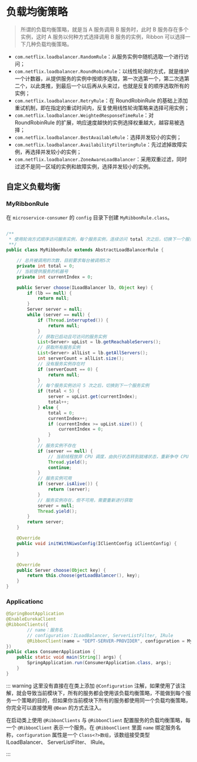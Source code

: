 # 负载均衡策略

> 所谓的负载均衡策略，就是当 A 服务调用 B 服务时，此时 B 服务存在多个实例，这时 A 服务以何种方式选择调用 B 服务的实例，Ribbon 可以选择一下几种负载均衡策略。

* `com.netflix.loadbalancer.RandomRule`：从服务实例中随机选取一个进行访问；
* `com.netflix.loadbalancer.RoundRobinRule`：以线性轮询的方式，就是维护一个计数器，从提供服务的实例中按顺序选取，第一次选第一个，第二次选第二个，以此类推，到最后一个以后再从头来过，也就是反复的顺序选取所有的实例；
* `com.netflix.loadbalancer.RetryRule`：在 RoundRobinRule 的基础上添加重试机制，即在指定的重试时间内，反复使用线性轮询策略来选择可用实例；
* `com.netflix.loadbalancer.WeightedResponseTimeRule`：对 RoundRobinRule 的扩展，响应速度越快的实例选择权重越大，越容易被选择；
* `com.netflix.loadbalancer.BestAvailableRule`：选择并发较小的实例；
* `com.netflix.loadbalancer.AvailabilityFilteringRule`：先过滤掉故障实例，再选择并发较小的实例；
* `com.netflix.loadbalancer.ZoneAwareLoadBalancer`：采用双重过滤，同时过滤不是同一区域的实例和故障实例，选择并发较小的实例。

## 自定义负载均衡

### MyRibbonRule

在 `microservice-consumer` 的 `config` 目录下创建 `MyRibbonRule.class`。

``` java

/**
 * 使用轮询方式顺序访问服务实例，每个服务实例，连续访问 total 次之后，切换下一个服务实例
 **/
public class MyRibbonRule extends AbstractLoadBalancerRule {

    // 总共被调用的次数，目前要求每台被调用5次
    private int total = 0;
    // 当前提供服务的机器号
    private int currentIndex = 0;

    public Server choose(ILoadBalancer lb, Object key) {
        if (lb == null) {
            return null;
        }
        Server server = null;
        while (server == null) {
            if (Thread.interrupted()) {
                return null;
            }
            // 获取已启动且可访问的服务实例
            List<Server> upList = lb.getReachableServers();
            // 获取所有服务实例
            List<Server> allList = lb.getAllServers();
            int serverCount = allList.size();
            // 没有服务实例存在时
            if (serverCount == 0) {
                return null;
            }
            // 每个服务实例访问 5 次之后，切换到下一个服务实例
            if (total < 5) {
                server = upList.get(currentIndex);
                total++;
            } else {
                total = 0;
                currentIndex++;
                if (currentIndex >= upList.size()) {
                    currentIndex = 0;
                }
            }
            // 服务实例不存在
            if (server == null) {
                // 当前线程放弃 CPU 调度，由执行状态转到就绪状态，重新争夺 CPU 资源执行
                Thread.yield();
                continue;
            }
            // 服务实例可用
            if (server.isAlive()) {
                return (server);
            }
            // 服务实例存在，但不可用，需要重新进行获取
            server = null;
            Thread.yield();
        }
        return server;
    }

    @Override
    public void initWithNiwsConfig(IClientConfig iClientConfig) {

    }

    @Override
    public Server choose(Object key) {
        return this.choose(getLoadBalancer(), key);
    }
}
```

### Applicationc

``` java
@SpringBootApplication
@EnableEurekaClient
@RibbonClients({
        // name：服务名
        // configuration：ILoadBalancer, ServerListFilter, IRule
        @RibbonClient(name = "DEPT-SERVER-PROVIDER", configuration = MyRibbonRule.class)
})
public class ConsumerApplication {
    public static void main(String[] args) {
        SpringApplication.run(ConsumerApplication.class, args);
    }
}

```

::: warning
这里没有直接在在类上添加 `@Configuration` 注解，如果使用了该注解，就会导致当前模块下，所有的服务都会使用该负载均衡策略，不能做到每个服务一个策略的目的，但如果你当前模块下所有的服务都使用同一个负载均衡策略，你完全可以直接使用 `@Bean` 的方式去注入。

在启动类上使用 `@RibbonClients` 与 `@RibbonClient` 配置服务的负载均衡策略，每一个 `@RibbonClient` 表示一个服务。在 `@RibbonClient` 里面 `name` 绑定服务名称，`configuration` 属性是一个 `Class<?>数组`，该数组接受类型 ILoadBalancer、 ServerListFilter、 IRule。

:::